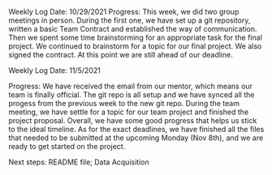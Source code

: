 Weekly Log
Date: 10/29/2021
Progress:
	This week, we did two group meetings in person. During the first one, we have set up a git repository, written a basic Team Contract and established the way of communication. Then we spent some time brainstorming for an appropriate task for the final project. 
	We continued to brainstorm for a topic for our final project. We also signed the contract. At this point we are still ahead of our deadline. 





Weekly Log Date: 11/5/2021

Progress: We have received the email from our mentor, which means our team is finally official. The git repo is all setup and we have synced all the progess from the previous week to the new git repo. During the team meeting, we have settle for a topic for our team project and finished the project proposal. Overall, we have some good progress that helps us stick to the ideal timeline. As for the exact deadlines, we have finished all the files that needed to be submitted at the upcoming Monday (Nov 8th), and we are ready to get started on the project.

Next steps: README file; Data Acquisition
